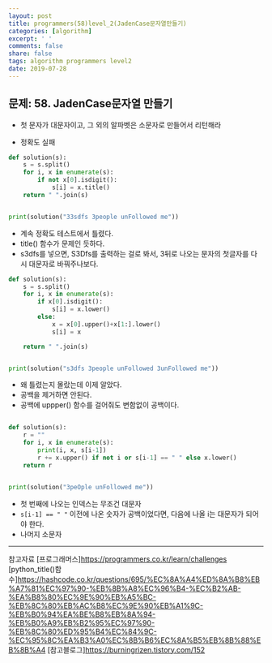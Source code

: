 ```yaml
---
layout: post
title: programmers(58)level_2(JadenCase문자열만들기)
categories: [algorithm]
excerpt: ' '
comments: false
share: false
tags: algorithm programmers level2
date: 2019-07-28
---
```


## 문제: 58. JadenCase문자열 만들기

- 첫 문자가 대문자이고, 그 외의 알파벳은 소문자로 만들어서 리턴해라

- 정확도 실패

```python
def solution(s):
    s = s.split()
    for i, x in enumerate(s):
        if not x[0].isdigit():
            s[i] = x.title()
    return " ".join(s)


print(solution("33sdfs 3people unFollowed me"))

```

- 계속 정확도 테스트에서 틀렸다.
- title() 함수가 문제인 듯하다.
- s3dfs를 넣으면, S3Dfs를 출력하는 걸로 봐서, 3뒤로 나오는 문자의 첫글자를 다시 대문자로 바꿔주나보다.

```python
def solution(s):
    s = s.split()
    for i, x in enumerate(s):
        if x[0].isdigit():
            s[i] = x.lower()
        else:
            x = x[0].upper()+x[1:].lower()
            s[i] = x

    return " ".join(s)


print(solution("s3dfs 3people unFollowed 3unFollowed me"))

```

- 왜 틀렸는지 몰랐는데 이제 알았다.
- 공백을 제거하면 안된다.
- 공백에 uppper() 함수를 걸어줘도 변함없이 공백이다.

```python

def solution(s):
    r = ""
    for i, x in enumerate(s):
        print(i, x, s[i-1])
        r += x.upper() if not i or s[i-1] == " " else x.lower()
    return r


print(solution("3peOple unFollowed me"))


```

- 첫 번째에 나오는 인덱스는 무조건 대문자
- `s[i-1] == " "` 이전에 나온 숫자가 공백이었다면, 다음에 나올 i는 대문자가 되어야 한다.
- 나머지 소문자

---

참고자료
[프로그래머스]<https://programmers.co.kr/learn/challenges>
[python_title()함수]<https://hashcode.co.kr/questions/695/%EC%8A%A4%ED%8A%B8%EB%A7%81%EC%97%90-%EB%8B%A8%EC%96%B4-%EC%B2%AB-%EA%B8%80%EC%9E%90%EB%A5%BC-%EB%8C%80%EB%AC%B8%EC%9E%90%EB%A1%9C-%EB%B0%94%EA%BE%B8%EB%8A%94-%EB%B0%A9%EB%B2%95%EC%97%90-%EB%8C%80%ED%95%B4%EC%84%9C-%EC%95%8C%EA%B3%A0%EC%8B%B6%EC%8A%B5%EB%8B%88%EB%8B%A4>
[참고블로그]<https://burningrizen.tistory.com/152>

